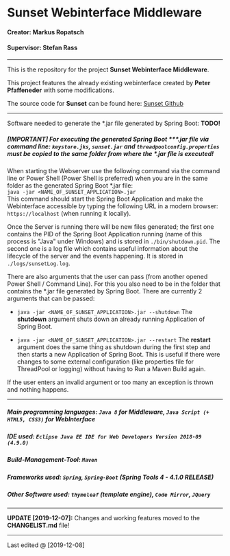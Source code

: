# Sunset Webinterface Middleware

#### Creator: Markus Ropatsch

#### Supervisor: Stefan Rass

---

This is the repository for the project **Sunset Webinterface Middleware**.

This project features the already existing webinterface created by **Peter Pfaffeneder** with some modifications.

The source code for **Sunset** can be found here: [Sunset Github](https://github.com/stefan-rass/sunset-ffapl)

---

Software needed to generate the *.jar file generated by Spring Boot: 
**TODO!**

##### [IMPORTANT] For executing the generated Spring Boot ***.jar file via command line: `keystore.jks`, `sunset.jar` and `threadpoolconfig.properties` must be copied to the same folder from where the *.jar file is executed!

When starting the Webserver use the following command via the command line or Power Shell (Power Shell is preferred) when you are in the same folder as the generated Spring Boot *.jar file:<br/> `java -jar <NAME_OF_SUNSET_APPLICATION>.jar`<br/>
This command should start the Spring Boot Application and make the Webinterface accessible by typing the following URL in a modern browser:<br/>`https://localhost` (when running it locally).

Once the Server is running there will be new files generated; the first one contains the PID of the Spring Boot Application running (name of this process is "Java" under Windows) and is stored in `./bin/shutdown.pid`. The second one is a log file which contains useful information about the lifecycle of the server and the events happening. It is stored in `./logs/sunsetLog.log`.

There are also arguments that the user can pass (from another opened Power Shell / Command Line). For this you also need to be in the folder that contains the *.jar file generated by Spring Boot. There are currently 2 arguments that can be passed:<br/>

* `java -jar <NAME_OF_SUNSET_APPLICATION>.jar --shutdown` The **shutdown** argument shuts down an already running Application of Spring Boot.


* `java -jar <NAME_OF_SUNSET_APPLICATION>.jar --restart` The **restart** argument does the same thing as shutdown during the first step and then starts a new Application of Spring Boot. This is useful if there were changes to some external configuration (like properties file for ThreadPool or logging) without having to Run a Maven Build again.

If the user enters an invalid argument or too many an exception is thrown and nothing happens.

---

##### Main programming languages: `Java 8` for Middleware, `Java Script (+ HTML5, CSS3)` for WebInterface
##### IDE used: `Eclipse Java EE IDE for Web Developers Version 2018-09 (4.9.0)`
##### Build-Management-Tool: `Maven`
##### Frameworks used: `Spring`, `Spring-Boot` (Spring Tools 4 - 4.1.0 RELEASE)
##### Other Software used: `thymeleaf` (template engine), `Code Mirror`, `JQuery`

---

**UPDATE [2019-12-07]:** Changes and working features moved to the **CHANGELIST.md** file!

---

Last edited @ [2019-12-08]
